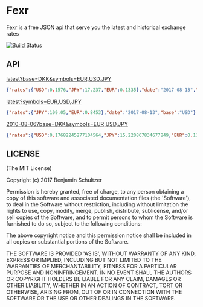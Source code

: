 # Fexr
[Fexr](https://fexr.org) is a free JSON api that serve you the latest and historical exchange rates

[![Build Status](https://travis-ci.org/Schultzer/fexr.svg?branch=master)](https://travis-ci.org/Schultzer/fexr)

## API

[latest?base=DKK&symbols=EUR,USD,JPY](https://fexr.org/api/v1/latest?base=DKK&symbols=EUR,USD,JPY)
```json
{"rates":{"USD":0.1576,"JPY":17.237,"EUR":0.1335},"date":"2017-08-13","base":"DKK"}
```

[latest?symbols=EUR,USD,JPY](https://fexr.org/api/v1/latest?symbols=EUR,USD,JPY)
```json
{"rates":{"JPY":109.05,"EUR":0.8453},"date":"2017-08-13","base":"USD"}
```

[2010-08-06?base=DKK&symbols=EUR,USD,JPY](https://fexr.org/api/v1/2010-08-06?base=DKK&symbols=EUR,USD,JPY)
```json
{"rates":{"USD":0.17682245277104564,"JPY":15.220867834677849,"EUR":0.13420037507078997},"date":"2010-08-06","base":"DKK"}
```

## LICENSE

(The MIT License)

Copyright (c) 2017 Benjamin Schultzer

Permission is hereby granted, free of charge, to any person obtaining a copy of this software and associated documentation files (the 'Software'), to deal in the Software without restriction, including without limitation the rights to use, copy, modify, merge, publish, distribute, sublicense, and/or sell copies of the Software, and to permit persons to whom the Software is furnished to do so, subject to the following conditions:

The above copyright notice and this permission notice shall be included in all copies or substantial portions of the Software.

THE SOFTWARE IS PROVIDED 'AS IS', WITHOUT WARRANTY OF ANY KIND, EXPRESS OR IMPLIED, INCLUDING BUT NOT LIMITED TO THE WARRANTIES OF MERCHANTABILITY, FITNESS FOR A PARTICULAR PURPOSE AND NONINFRINGEMENT. IN NO EVENT SHALL THE AUTHORS OR COPYRIGHT HOLDERS BE LIABLE FOR ANY CLAIM, DAMAGES OR OTHER LIABILITY, WHETHER IN AN ACTION OF CONTRACT, TORT OR OTHERWISE, ARISING FROM, OUT OF OR IN CONNECTION WITH THE SOFTWARE OR THE USE OR OTHER DEALINGS IN THE SOFTWARE.
